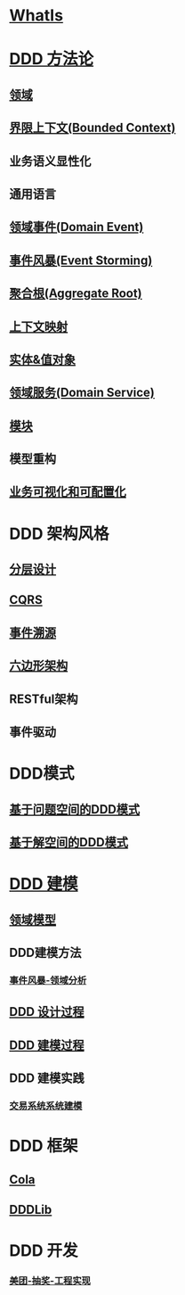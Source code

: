 # [WhatIs](WhatIs.md)

# [DDD 方法论](DDD-Methodology/README.md)
## [领域](DDD-Methodology/Domain.md)
## [界限上下文(Bounded Context)](DDD-Methodology/BoundedContext.md)
## 业务语义显性化
## 通用语言
## [领域事件(Domain Event)](DDD-Methodology/DomainEvent.md)
## [事件风暴(Event Storming)](DDD-Methodology/EventStorming.md)
## [聚合根(Aggregate Root)](DDD-Methodology/AggregateRoot.md)
## [上下文映射](DDD-Methodology/ContextMap.md)
## [实体&值对象](DDD-Methodology/Entity&ValueObject.md)
## [领域服务(Domain Service)](DDD-Methodology/DomainEvent.md)
## [模块](DDD-Methodology/Module.md)
## 模型重构
## [业务可视化和可配置化](BDDD-Methodology/izVisualizationAndConfiguration.md)

# DDD 架构风格
## [分层设计](DDD-ArchStyle/Layered/README.md)
## [CQRS](DDD-ArchStyle/CQRS/README.md)
## [事件溯源](DDD-ArchStyle/EventSourcing/README.md)
## [六边形架构](DDD-ArchStyle/SixAngle/README.md)

## RESTful架构
## 事件驱动

# DDD模式
## [基于问题空间的DDD模式](DDD-Pattern/QuestionBasis.md)
## [基于解空间的DDD模式](DDD-Pattern/AnswerBasis.md)

# [DDD 建模](DDD-Modeling/README.md)
## [领域模型](DDD-Modeling/DomainModel.md)
## DDD建模方法
### [事件风暴-领域分析](DDD-Modeling/DomainAnalysis/EventStorming-Analysis.md)

## [DDD 设计过程](DDD-Modeling/Design.md)
## [DDD 建模过程](DDD-Modeling/Modeling.md)
## DDD 建模实践
### [交易系统系统建模](DDD-Modeling/Example/Trade.md)

# DDD 框架
## [Cola](DDD-FW/Cola/README.md)
## [DDDLib](DDD-FW/DDDLib/README.md)

# DDD 开发
### [美团-抽奖-工程实现](DDD-IMP/MT-Project-IMP.md)

